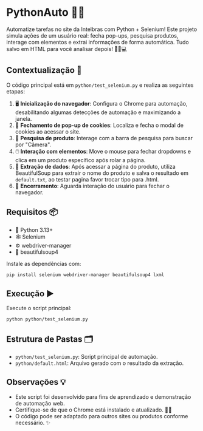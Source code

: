 # PythonAuto 🚀🤖

Automatize tarefas no site da Intelbras com Python + Selenium! Este projeto simula ações de um usuário real: fecha pop-ups, pesquisa produtos, interage com elementos e extrai informações de forma automática. Tudo salvo em HTML para você analisar depois! 🕵️‍♂️💻

## Contextualização 📝

O código principal está em `python/test_selenium.py` e realiza as seguintes etapas:

1. 🖥️ **Inicialização do navegador**: Configura o Chrome para automação, desabilitando algumas detecções de automação e maximizando a janela.
2. 🍪 **Fechamento de pop-up de cookies**: Localiza e fecha o modal de cookies ao acessar o site.
3. 🔎 **Pesquisa de produto**: Interage com a barra de pesquisa para buscar por "Câmera".
4. 🖱️ **Interação com elementos**: Move o mouse para fechar dropdowns e clica em um produto específico após rolar a página.
5. 📄 **Extração de dados**: Após acessar a página do produto, utiliza BeautifulSoup para extrair o nome do produto e salva o resultado em `default.txt`, ao testar pagina favor trocar tipo para .html.
6. 🏁 **Encerramento**: Aguarda interação do usuário para fechar o navegador.

## Requisitos 📦

- 🐍 Python 3.13+
- 🕸️ Selenium
- ⚙️ webdriver-manager
- 🍜 beautifulsoup4

Instale as dependências com:

```bash
pip install selenium webdriver-manager beautifulsoup4 lxml
```

## Execução ▶️

Execute o script principal:

```bash
python python/test_selenium.py
```

## Estrutura de Pastas 🗂️

- `python/test_selenium.py`: Script principal de automação.
- `python/default.html`: Arquivo gerado com o resultado da extração.

## Observações 💡

- Este script foi desenvolvido para fins de aprendizado e demonstração de automação web.
- Certifique-se de que o Chrome está instalado e atualizado. 🧑‍🔧
- O código pode ser adaptado para outros sites ou produtos conforme necessário. ✨
